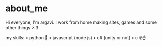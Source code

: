# about_me

Hi everyone, I'm argavi. I work from home making sites, games and some other things >:3

my skills:
  • python 🐍
  • javascript (node js)
  • c# (unity or not)
  • c 🤓☝️
